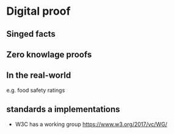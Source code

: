 <!-- TITLE: Digital Proof -->
<!-- SUBTITLE: A quick summary of Digital Proof -->

# Digital proof

## Singed facts

## Zero knowlage proofs

## In the real-world

e.g. food safety ratings 


## standards a implementations

* W3C has a working group https://www.w3.org/2017/vc/WG/

